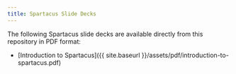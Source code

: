 ```yaml
---
title: Spartacus Slide Decks
---
```


The following Spartacus slide decks are available directly from this repository in PDF format:

- [Introduction to Spartacus]({{ site.baseurl }}/assets/pdf/introduction-to-spartacus.pdf)